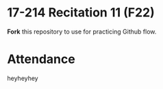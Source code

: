 # 17-214 Recitation 11 (F22)
**Fork** this repository to use for practicing Github flow.

# Attendance
heyheyhey
